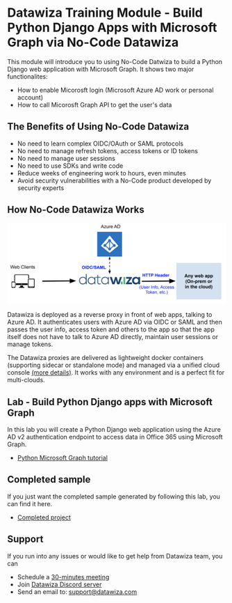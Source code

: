 # Datawiza Training Module - Build Python Django Apps with Microsoft Graph via No-Code Datawiza

This module will introduce you to using No-Code Datwiza to build a Python Django web application with Microsoft Graph. It shows two major functionalites:
- How to enable Micorosft login (Microsoft Azure AD work or personal account)
- How to call Micorosft Graph API to get the user's data

## The Benefits of Using No-Code Datawiza
- No need to learn complex OIDC/OAuth or SAML protocols
- No need to manage refresh tokens, access tokens or ID tokens
- No need to manage user sessions
- No need to use SDKs and write code
- Reduce weeks of engineering work to hours, even minutes
- Avoid security vulnerabilities with a No-Code product developed by security experts

## How No-Code Datawiza Works
![A diagram showing how datawiza works with Azure AD ](/tutorial/images/how-datawiza-works.png)

Datawiza is deployed as a reverse proxy in front of web apps, talking to Azure AD. It authenticates users with Azure AD via OIDC or SAML and then passes the user info, access token and others to the app so that the app itself does not have to talk to Azure AD directly, maintain user sessions or manage tokens.

The Datawiza proxies are delivered as lightweight docker containers (supporting sidecar or standalone mode) and managed via a unified cloud console [(more details)](https://www.datawiza.com/platform/). It works with any environment and is a perfect fit for multi-clouds.

## Lab - Build Python Django apps with Microsoft Graph

In this lab you will create a Python Django web application using the Azure AD v2 authentication endpoint to access data in Office 365 using Microsoft Graph.

- [Python Microsoft Graph tutorial](https://docs.microsoft.com/graph/tutorials/python)

## Completed sample

If you just want the completed sample generated by following this lab, you can find it here.

- [Completed project](demo)

## Support
If you run into any issues or would like to get help from Datawiza team, you can

- Schedule a [30-minutes meeting](https://calendly.com/datawiza/30min)
- Join [Datawiza Discord server](https://discord.com/invite/Sn3nbc83Up)
- Send an email to: [support@datawiza.com](mailto:support@datawiza.com)

